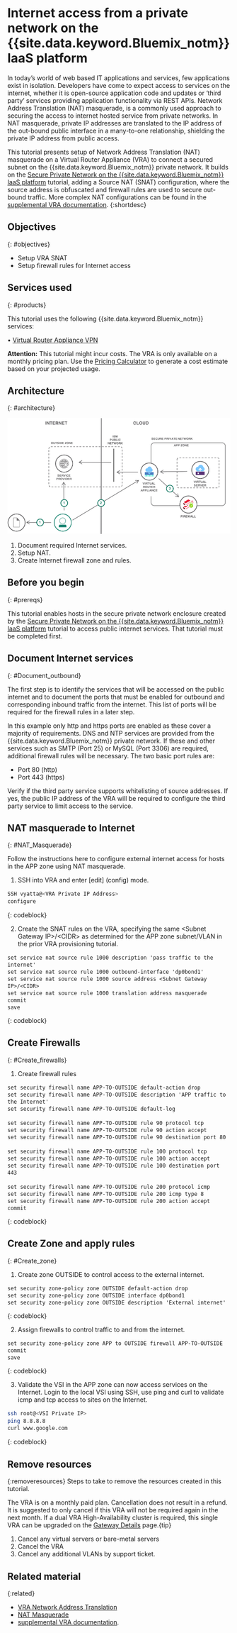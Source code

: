 # Internet access from a private network on the {{site.data.keyword.Bluemix_notm}} IaaS platform


In today’s world of web based IT applications and services, few applications exist in isolation. Developers have come to expect access to services on the internet, whether it is open-source application code and updates or ‘third party’ services providing application functionality via REST APIs. Network Address Translation (NAT) masquerade, is a commonly used approach to securing the access to internet hosted service from  private networks. In NAT masquerade, private IP addresses are translated to the IP address of the out-bound public interface in a many-to-one relationship, shielding the private IP address from public access.  

This tutorial presents setup of Network Address Translation (NAT) masquerade on a Virtual Router Appliance (VRA) to connect a secured subnet on the {{site.data.keyword.Bluemix_notm}} private network. It builds on the [Secure Private Network on the {{site.data.keyword.Bluemix_notm}} IaaS platform](https://github.ibm.com/Bluemix/cloud-portfolio-solutions/issues/secure-enclosure.html) tutorial, adding a Source NAT (SNAT) configuration, where the source address is obfuscated and firewall rules are used to secure out-bound traffic. More complex NAT configurations can be found in the [supplemental VRA documentation]( https://console.bluemix.net/docs/infrastructure/virtual-router-appliance/vra-docs.html#supplemental-vra-documentation).
{:shortdesc}

## Objectives
{: #objectives}

-	Setup VRA SNAT 
-	Setup firewall rules for Internet access

## Services used
{: #products}

This tutorial uses the following {{site.data.keyword.Bluemix_notm}} services: 

•	[Virtual Router Appliance VPN](https://console.bluemix.net/docs/infrastructure/virtual-router-appliance/about.html#virtual-private-network-vpn-gateway)

**Attention:** This tutorial might incur costs. The VRA is only available on a monthly pricing plan. Use the [Pricing Calculator](https://console.bluemix.net/pricing/)  to generate a cost estimate based on your projected usage.


## Architecture
{: #architecture}

<p style="text-align: center;">

  ![Architecture](images/vra-nat.png)
</p>

1.	Document required Internet services.
2.	Setup NAT.
3.	Create Internet firewall zone and rules.

## Before you begin
{: #prereqs}

This tutorial enables hosts in the secure private network enclosure created by the [Secure Private Network on the {{site.data.keyword.Bluemix_notm}} IaaS platform](https://github.ibm.com/Bluemix/cloud-portfolio-solutions/issues/secure-enclosure.html) tutorial to access public internet services. That tutorial must be completed first. 

## Document Internet services
{: #Document_outbound}

The first step is to identify the services that will be accessed on the public internet and to document the ports that must be enabled for outbound and corresponding inbound traffic from the internet. This list of ports will be required for the firewall rules in a later step. 

In this example only http and https ports are enabled as these cover a majority of requirements. DNS and NTP services are provided from the {{site.data.keyword.Bluemix_notm}} private network. If these and other services such as SMTP (Port 25) or MySQL (Port 3306) are required, additional firewall rules will be necessary. The two basic port rules are:

-	Port 80 (http)
-	Port 443 (https)

Verify if the third party service supports whitelisting of source addresses. If yes, the public IP address of the VRA will be required to configure the third party service to limit access to the service. 


## NAT masquerade to Internet 
{: #NAT_Masquerade}

Follow the instructions here to configure external internet access for hosts in the APP zone using NAT masquerade. 

1.	SSH into VRA and enter \[edit\] (config) mode.

```bash
SSH vyatta@<VRA Private IP Address>
configure
```
{: codeblock}

2.	Create the SNAT rules on the VRA, specifying the same <Subnet Gateway IP\>/\<CIDR\> as determined for the APP zone subnet/VLAN in the prior VRA provisioning tutorial. 

```
set service nat source rule 1000 description 'pass traffic to the internet'
set service nat source rule 1000 outbound-interface 'dp0bond1'
set service nat source rule 1000 source address <Subnet Gateway IP>/<CIDR>
set service nat source rule 1000 translation address masquerade
commit
save
```
{: codeblock}


## Create Firewalls
{: #Create_firewalls}

1.	Create firewall rules 

```
set security firewall name APP-TO-OUTSIDE default-action drop
set security firewall name APP-TO-OUTSIDE description 'APP traffic to the Internet'
set security firewall name APP-TO-OUTSIDE default-log

set security firewall name APP-TO-OUTSIDE rule 90 protocol tcp
set security firewall name APP-TO-OUTSIDE rule 90 action accept 
set security firewall name APP-TO-OUTSIDE rule 90 destination port 80

set security firewall name APP-TO-OUTSIDE rule 100 protocol tcp
set security firewall name APP-TO-OUTSIDE rule 100 action accept 
set security firewall name APP-TO-OUTSIDE rule 100 destination port 443

set security firewall name APP-TO-OUTSIDE rule 200 protocol icmp
set security firewall name APP-TO-OUTSIDE rule 200 icmp type 8
set security firewall name APP-TO-OUTSIDE rule 200 action accept 
commit

```
{: codeblock}


## Create Zone and apply rules
{: #Create_zone}

1.	Create zone OUTSIDE to control access to the external internet.

```
set security zone-policy zone OUTSIDE default-action drop
set security zone-policy zone OUTSIDE interface dp0bond1
set security zone-policy zone OUTSIDE description 'External internet'
```
{: codeblock}


2.	Assign firewalls to control traffic to and from the internet.
	
```
set security zone-policy zone APP to OUTSIDE firewall APP-TO-OUTSIDE 
commit
save
```
{: codeblock}

3.	Validate the VSI in the APP zone can now access services on the Internet. Login to the local VSI using SSH, use ping and curl to validate icmp and tcp access to sites on the Internet.  

```bash
ssh root@<VSI Private IP>
ping 8.8.8.8
curl www.google.com
```
{: codeblock}

## Remove resources
{:removeresources}
Steps to take to remove the resources created in this tutorial. 

The VRA is on a monthly paid plan. Cancellation does not result in a refund. It is suggested to only cancel if this VRA will not be required again in the next month. If a dual VRA High-Availability cluster is required, this single VRA can be upgraded on the [Gateway Details](https://control.bluemix.net/network/gateways/371923) page.{tip}  

1. Cancel any virtual servers or bare-metal servers
2. Cancel the VRA
3. Cancel any additional VLANs by support ticket. 


## Related material
{:related}

-	[VRA Network Address Translation]( https://console.bluemix.net/docs/infrastructure/virtual-router-appliance/about.html#network-address-translation-nat-) 
-	[NAT Masquerade]( https://console.bluemix.net/docs/infrastructure/virtual-router-appliance/setup-nat.html#one-to-many-nat-rule-masquerade-)
-	[supplemental VRA documentation]( https://console.bluemix.net/docs/infrastructure/virtual-router-appliance/vra-docs.html#supplemental-vra-documentation).

